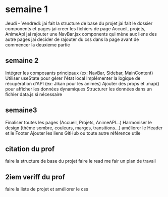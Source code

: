 # semaine 1
Jeudi - Vendredi: jai fait la structure de base du projet 
jai fait le dossier components et pages
jai creer les fichiers de page Accueil, projets, AnimeApi
jai rajouter une NavBar.jsx components qui mène aux liens des autre pages
jai decider de rajouter du css dans la page avant de commencer la deuxieme partie
## semaine 2
Intégrer les composants principaux (ex: NavBar, Sidebar, MainContent)
Utiliser useState pour gérer l'état local
Implémenter la logique de récupération d'API (ex: Jikan pour les animes)
Ajouter des props et .map() pour afficher les données dynamiques
Structurer les données dans un fichier data.js si nécessaire

## semaine3
Finaliser toutes les pages (Accueil, Projets, AnimeAPI…)
Harmoniser le design (thème sombre, couleurs, marges, transitions…)
améliorer le Header et le Footer
Ajouter les liens GitHub ou toute autre référence utile


## citation du prof
faire la structure de base du projet 
faire le read me
fair un plan de travail

## 2iem veriff du prof

faire la liste de projet
et améliorer le css